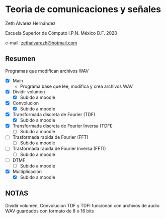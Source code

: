 # Teoria de comunicaciones y señales

Zeth Álvarez Hernández

Escuela Superior de Cómputo I.P.N. México D.F. 2020

e-mail: zethalvarezh@hotmail.com

## Resumen 

Programas que modifican archivos WAV

- [x] Main
	- Programa base que lee, modifica y crea archivos WAV
- [x] Dividir volumen
	- [x] Subido a moodle
- [x] Convolucion 
	- [x] Subido a moodle
- [x] Transformada discreta de Fourier (TDF)
	- [x] Subido a moodle
- [x] Transformada discreta de Fourier Inversa (TDFI)
	- [ ] Subido a moodle
- [ ] Trasformada rapida de Fourier (FFT)
	- [ ] Subido a moodle
- [ ] Trasformada rapida de Fourier Inversa (FFTI)
	- [ ] Subido a moodle
- [ ] DTMF
	- [ ] Subido a moodle
- [x] Multiplicación
	- [x] Subido a moodle

## NOTAS

Dividir volumen, Convolucion TDF y TDFI funcionan con archivos de audio WAV guardados con formato de 8 o 16 bits

